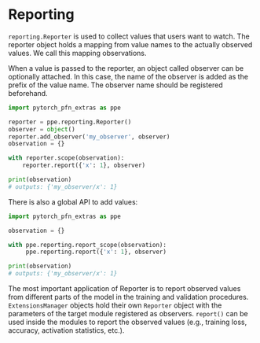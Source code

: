 # Reporting

`reporting.Reporter` is used to collect values that users want to watch.
The reporter object holds a mapping from value names to the actually observed values. We call this mapping observations.

When a value is passed to the reporter, an object called observer can be optionally attached. In this case, the name of the observer is added as the prefix of the value name. The observer name should be registered beforehand.

```python
import pytorch_pfn_extras as ppe

reporter = ppe.reporting.Reporter()
observer = object()
reporter.add_observer('my_observer', observer)
observation = {}

with reporter.scope(observation):
    reporter.report({'x': 1}, observer)

print(observation)
# outputs: {'my_observer/x': 1}
```

There is also a global API to add values:

```python
import pytorch_pfn_extras as ppe

observation = {}

with ppe.reporting.report_scope(observation):
     ppe.reporting.report({'x': 1}, observer)

print(observation)
# outputs: {'my_observer/x': 1}
```

The most important application of Reporter is to report observed values from different parts of the model in the training
and validation procedures. `ExtensionsManager` objects hold their own `Reporter` object with the parameters of the target
module registered as observers. `report()` can be used inside the modules to report the observed values (e.g., training loss,
accuracy, activation statistics, etc.).
